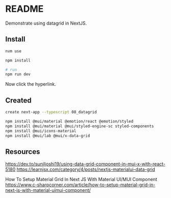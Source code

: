 # README

Demonstrate using datagrid in NextJS.  

## Install

```sh
nvm use  

npm install

# run
npm run dev
```

Now click the hyperlink.  
 


## Created

```sh
create next-app --typescript 08_datagrid

npm install @mui/material @emotion/react @emotion/styled
npm install @mui/material @mui/styled-engine-sc styled-components
npm install @mui/icons-material
npm install @mui/lab @mui/x-data-grid
```

## Resources

https://dev.to/suniljoshi19/using-data-grid-component-in-mui-x-with-react-5180
https://learnjsx.com/category/4/posts/nextjs-materialui-data-grid

	
How To Setup Material Grid In Next JS With Material UI/MUI Component https://www.c-sharpcorner.com/article/how-to-setup-material-grid-in-next-js-with-material-uimui-component/